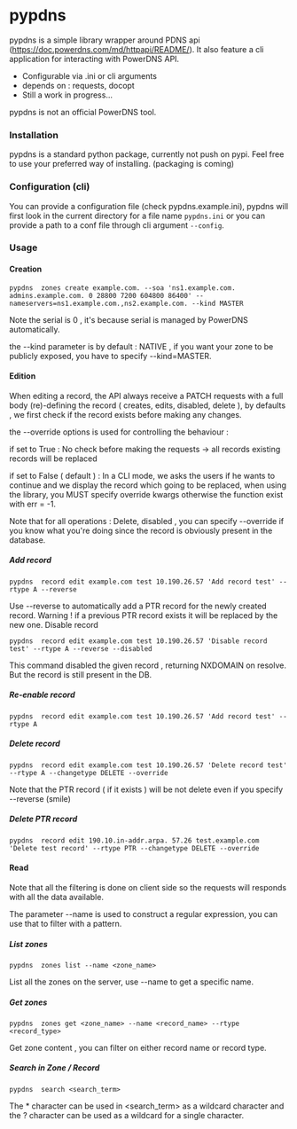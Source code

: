 # pypdns

pypdns is a simple library wrapper around PDNS api (https://doc.powerdns.com/md/httpapi/README/).
It also feature a cli application for interacting with PowerDNS API.

  - Configurable via .ini or cli arguments
  - depends on : requests, docopt
  - Still a work in progress...

pypdns is not an official PowerDNS tool.

### Installation

pypdns is a standard python package, currently not push on pypi. Feel free to use your preferred way of installing.
(packaging is coming)

### Configuration (cli)

You can provide a  configuration file (check pypdns.example.ini), pypdns will first look in the current directory for a file name ```pypdns.ini``` or you can provide a path to a conf file through cli argument ```--config```.

### Usage

#### Creation


```pypdns  zones create example.com. --soa 'ns1.example.com. admins.example.com. 0 28800 7200 604800 86400' --nameservers=ns1.example.com.,ns2.example.com. --kind MASTER```

Note the serial is 0 , it's because serial is managed by PowerDNS automatically.

the --kind parameter is by default : NATIVE , if you want your zone to be publicly exposed, you have to specify --kind=MASTER.


#### Edition

When editing a record, the API always receive a PATCH requests with a full body (re)-defining the record ( creates, edits, disabled, delete ), by defaults , we first check if the record exists before making any changes.

the --override options is used for controlling the behaviour :

if set to True : No check before making the requests → all records existing records will be replaced

if set to False ( default ) : In a CLI mode, we asks the users if he wants to continue and we display the record which going to be replaced, when using the library, you MUST specify override kwargs otherwise the function exist with err = -1.

Note that for all operations : Delete, disabled , you can specify --override if you know what you're doing since the record is obviously present in the database.

##### Add record

```pypdns  record edit example.com test 10.190.26.57 'Add record test' --rtype A --reverse```

Use --reverse to automatically add a PTR record for the newly created record. Warning ! if a previous PTR record exists it will be replaced by the new one.
Disable record

```pypdns  record edit example.com test 10.190.26.57 'Disable record test' --rtype A --reverse --disabled```

This command disabled the given record , returning NXDOMAIN on resolve. But the record is still present in the DB.

##### Re-enable record

```pypdns  record edit example.com test 10.190.26.57 'Add record test' --rtype A ```

##### Delete record

```pypdns  record edit example.com test 10.190.26.57 'Delete record test' --rtype A --changetype DELETE --override```

Note that the PTR record ( if it exists ) will be not delete even if you specify --reverse (smile)

##### Delete PTR record

```pypdns  record edit 190.10.in-addr.arpa. 57.26 test.example.com 'Delete test record' --rtype PTR --changetype DELETE --override```

#### Read

Note that all the filtering is done on client side so the requests will responds with all the data available.

The parameter --name is used to construct a regular expression, you can use that to filter with a pattern.

##### List zones

```pypdns  zones list --name <zone_name>```

List all the zones on the server, use --name to get a specific name.

##### Get zones

```pypdns  zones get <zone_name> --name <record_name> --rtype <record_type>```

Get zone content , you can filter on either record name or record type.

##### Search in Zone / Record

```pypdns  search <search_term>```

The * character can be used in <search_term> as a wildcard character and the ? character can be used as a wildcard for a single character.
